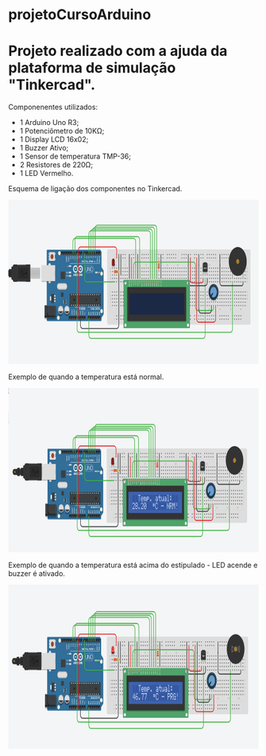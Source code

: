 # projetoCursoArduino

# Projeto realizado com a ajuda da plataforma de simulação "Tinkercad".

Componenentes utilizados:

- 1 Arduino Uno R3;
- 1 Potenciômetro de 10KΩ;
- 1 Display LCD 16x02;
- 1 Buzzer Ativo;
- 1 Sensor de temperatura TMP-36;
- 2 Resistores de 220Ω;
- 1 LED Vermelho.

Esquema de ligação dos componentes no Tinkercad.

<img src="tinker.png" width="700" height="330"> 

Exemplo de quando a temperatura está normal.

<img src="img.png" width="700" height="330"> 

Exemplo de quando a temperatura está acima do estipulado - LED acende e buzzer é ativado.

<img src="img_.png" width="700" height="330"> 

